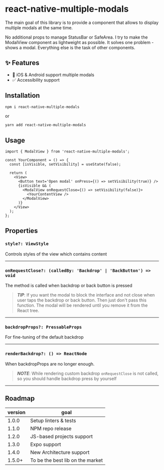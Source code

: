 # react-native-multiple-modals

The main goal of this library is to provide a component that allows to display multiple modals at the same time.

No additional props to manage StatusBar or SafeArea. I try to make the ModalView component as lightweight as possible. It solves one problem - shows a modal. Everything else is the task of other components.

## ✨ Features

- 📱 iOS & Android support multiple modals
- ✅ Accessibility support

## Installation

```bash
npm i react-native-multiple-modals
```

or

```bash
yarn add react-native-multiple-modals
```

## Usage

```tsx
import { ModalView } from 'react-native-multiple-modals';

const YourComponent = () => {
  const [isVisible, setVisibility] = useState(false);

  return (
    <View>
      <Button text='Open modal' onPress={() => setVisibility(true)} />
      {isVisible && (
        <ModalView onRequestClose={() => setVisibility(false)}>
          <YourContentView />
        </ModalView>
      )}
    </View>
  );
};
```

## Properties

### `style?: ViewStyle`

Controls styles of the view which contains content

---

### `onRequestClose?: (calledBy: 'Backdrop' | 'BackButton') => void`

The method is called when backdrop or back button is pressed

> _**TIP**_: If you want the modal to block the interface and not close when user taps the backdrop or back button. Then just don't pass this function. The modal will be rendered until you remove it from the React tree.

---

### `backdropProps?: PressableProps`

For fine-tuning of the default backdrop

---

### `renderBackdrop?: () => ReactNode`

When backdropProps are no longer enough.

> _**NOTE**_: While rendering custom backdrop `onRequestClose` is not called, so you should handle backdrop press by yourself

---

## Roadmap

| version | goal                             |
| ------- | -------------------------------- |
| 1.0.0   | Setup linters & tests            |
| 1.1.0   | NPM repo release                 |
| 1.2.0   | JS-based projects support        |
| 1.3.0   | Expo support                     |
| 1.4.0   | New Architecture support         |
| 1.5.0+  | To be the best lib on the market |
